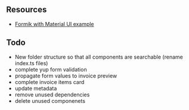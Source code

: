 ## Resources

- [Formik with Material UI example](https://formik.org/docs/examples/with-material-ui)

## Todo

- New folder structure so that all components are searchable (rename index.ts files)
- complete yup form validation
- propagate form values to invoice preview
- complete invoice items card
- update metadata
- remove unused dependencies
- delete unused componenets
